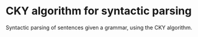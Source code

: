 # CKY algorithm for syntactic parsing
Syntactic parsing of sentences given a grammar, using the CKY algorithm.

